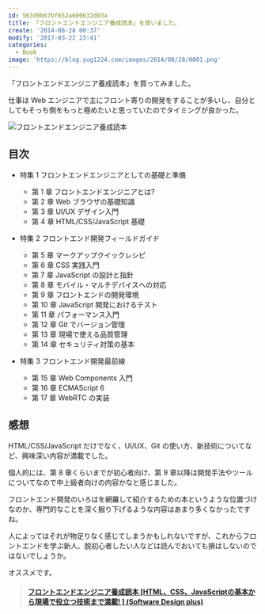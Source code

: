 ```yaml
---
id: 563d9b67bf652a600632d03a
title: 「フロントエンドエンジニア養成読本」を買いました。
create: '2014-08-28 00:37'
modify: '2017-03-22 23:41'
categories:
  - Book
image: 'https://blog.yug1224.com/images/2014/08/28/0001.png'
---
```


「フロントエンドエンジニア養成読本」を買ってみました。

仕事は Web エンジニアで主にフロント寄りの開発をすることが多いし、自分としてもそっち側をもっと極めたいと思っていたのでタイミングが良かった。

![フロントエンドエンジニア養成読本](/images/2014/08/28/0001.png)

## 目次

- 特集 1 フロントエンドエンジニアとしての基礎と準備

  - 第 1 章 フロントエンドエンジニアとは?
  - 第 2 章 Web ブラウザの基礎知識
  - 第 3 章 UI/UX デザイン入門
  - 第 4 章 HTML/CSS/JavaScript 基礎

- 特集 2 フロントエンド開発フィールドガイド

  - 第 5 章 マークアップクイックレシピ
  - 第 6 章 CSS 実践入門
  - 第 7 章 JavaScript の設計と指針
  - 第 8 章 モバイル・マルチデバイスへの対応
  - 第 9 章 フロントエンドの開発環境
  - 第 10 章 JavaScript 開発におけるテスト
  - 第 11 章 パフォーマンス入門
  - 第 12 章 Git でバージョン管理
  - 第 13 章 現場で使える品質管理
  - 第 14 章 セキュリティ対策の基本

- 特集 3 フロントエンド開発最前線
  - 第 15 章 Web Components 入門
  - 第 16 章 ECMAScript 6
  - 第 17 章 WebRTC の実装

<!-- more -->

## 感想

HTML/CSS/JavaScript だけでなく、UI/UX、Git の使い方、新技術についてなど、興味深い内容が満載でした。

個人的には、第 8 章くらいまでが初心者向け、第 9 章以降は開発手法やツールについてなので中上級者向けの内容かなと感じました。

フロントエンド開発のいろはを網羅して紹介するための本というような位置づけなのか、専門的なことを深く掘り下げるような内容はあまり多くなかったですね。

人によってはそれが物足りなく感じてしまうかもしれないですが、これからフロントエンドを学ぶ新人、脱初心者したい人などは読んでおいても損はしないのではないでしょうか。

オススメです。

<blockquote class="embedly-card" data-card-key="efc9713d77434ae8b88ef22dda0a91e8" data-card-controls="0" data-card-width="500" data-card-align="left"><h4><a href="http://www.amazon.co.jp/gp/product/4774165786/ref=as_li_ss_tl?ie=UTF8&camp=247&creative=7399&creativeASIN=4774165786&linkCode=as2&tag=yug1224-22">フロントエンドエンジニア養成読本 [HTML、CSS、JavaScriptの基本から現場で役立つ技術まで満載! ] (Software Design plus)</a></h4></blockquote>
